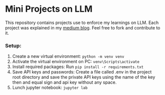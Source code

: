 # Mini Projects on LLM
This repository contains projects use to enforce my learnings on LLM. Each project was explained in my [medium blog](https://medium.com/@priscacare20). 
Feel free to fork and contribute to it.

### Setup:
1. Create a new virtual environment: `python -m venv venv`
2. Activate the virtual environment on PC: `venv\Scripts\activate`
3. Install required packages: Run `pip install -r requirements.txt`
4. Save API keys and passwords: Create a file called .env in the project root directory
and save the private API keys using the name of the key then and equal sign and api key without any space.
5. Lunch jupyter notebook: `jupyter lab`